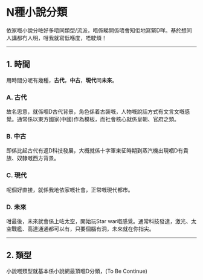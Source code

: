 # N種小說分類

依家嘅小說分咗好多唔同類型/流派，唔係睇開係唔會知佢地寫緊D咩。基於想同人講都冇人明，咁我就寫低喺度，唔駛煩！

---

## 1. 時間

用時間分呢有幾種，**古代**，**中古**，**現代**同**未來**。

### A. 古代

故名思意，就係嗰D古代背景，角色係着古裝嘅，人物嘅說話方式有文言文嘅感覺。通常係以東方國家(中國)作為模板，而社會核心就係皇朝、官府之類。

### B. 中古

即係比起古代有返D科技發展，大概就係十字軍東征時期到蒸汽機出現嗰D有貴族、奴隸嘅西方背景。

### C. 現代

呢個好直接，就係我地依家嘅社會，正常嘅現代都市。

### D. 未來

咁最後，未來就會係上咗太空，開始玩Star war嘅感覺。通常科技發達，激光、太空戰艦、高達通通都可以有，只要個腦有洞，未來就在你指尖。

---

## 2. 類型

小說嘅類型就基本係小說網最頂嗰D分類，(To Be Continue)

